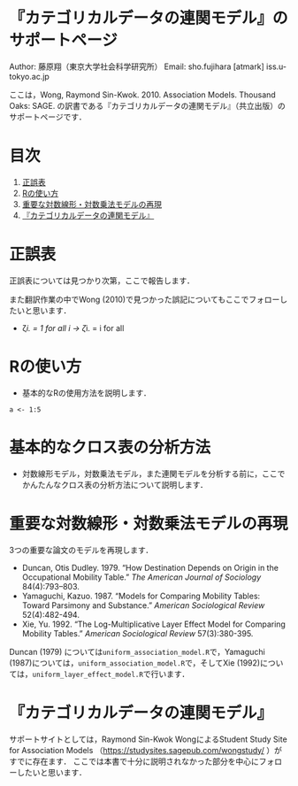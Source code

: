 # 『カテゴリカルデータの連関モデル』のサポートページ

Author: 藤原翔（東京大学社会科学研究所）
Email: sho.fujihara [atmark] iss.u-tokyo.ac.jp

ここは，Wong, Raymond Sin-Kwok. 2010. Association Models. Thousand Oaks: SAGE. の訳書である『カテゴリカルデータの連関モデル』（共立出版）のサポートページです．

# 目次
<!-- 目次部分(リンクになるところ) -->
1. [正誤表](#anchor1)
1. [Rの使い方](#anchor2)
1. [重要な対数線形・対数乗法モデルの再現](#anchor3)
1. [『カテゴリカルデータの連関モデル』](#anchor4)

<a id="anchor1"></a>
# 正誤表
正誤表については見つかり次第，ここで報告します．

また翻訳作業の中でWong (2010)で見つかった誤記についてもここでフォローしたいと思います．

- ζ*i. = 1 for all i -> ζ*i. = i for all

<a id="anchor2"></a>
# Rの使い方
- 基本的なRの使用方法を説明します．

```
a <- 1:5
```

# 基本的なクロス表の分析方法

- 対数線形モデル，対数乗法モデル，また連関モデルを分析する前に，ここでかんたんなクロス表の分析方法について説明します．

<a id="anchor3"></a>
# 重要な対数線形・対数乗法モデルの再現
3つの重要な論文のモデルを再現します．
  - Duncan, Otis Dudley. 1979. “How Destination Depends on Origin in the Occupational Mobility Table.” *The American Journal of Sociology* 84(4):793–803. 
  - Yamaguchi, Kazuo. 1987. “Models for Comparing Mobility Tables: Toward Parsimony and Substance.” *American Sociological Review* 52(4):482-494.
  - Xie, Yu. 1992. “The Log-Multiplicative Layer Effect Model for Comparing Mobility Tables.” *American Sociological Review* 57(3):380-395.

Duncan (1979) については`uniform_association_model.R`で，Yamaguchi (1987)については，`uniform_association_model.R`で，そしてXie (1992)については，`uniform_layer_effect_model.R`で行います．


<a id="anchor4"></a>
# 『カテゴリカルデータの連関モデル』
サポートサイトとしては，Raymond Sin-Kwok WongによるStudent Study Site for Association Models （https://studysites.sagepub.com/wongstudy/ ）がすでに存在ます．
ここでは本書で十分に説明されなかった部分を中心にフォローしたいと思います．

